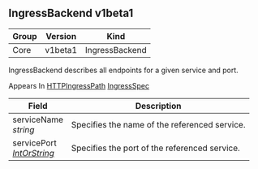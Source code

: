 ## IngressBackend v1beta1

Group        | Version     | Kind
------------ | ---------- | -----------
Core | v1beta1 | IngressBackend



IngressBackend describes all endpoints for a given service and port.

<aside class="notice">
Appears In  <a href="#httpingresspath-v1beta1">HTTPIngressPath</a>  <a href="#ingressspec-v1beta1">IngressSpec</a> </aside>

Field        | Description
------------ | -----------
serviceName <br /> *string*  | Specifies the name of the referenced service.
servicePort <br /> *[IntOrString](#intorstring-intstr)*  | Specifies the port of the referenced service.

